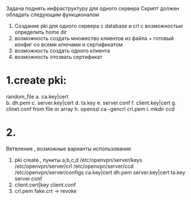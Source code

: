Задача поднять инфраструктуру для одного сервера
Скрипт должен обладать следующим функционалом
1. Создание pki для одного сервера с database и crl с возможностью определить home dir
2. возможность создать множество клиентов из файла + готовый конфиг со всеми ключами и сертификатом
3. возможность создать одного клиента
4. возможность отозвать сертификат

# 1.create pki: 
   random_file 
   a. ca.key|cert   
   b. dh.pem 
   c. server.key|cert
   d. ta.key
   e. server.conf
   f. client.key|cert
   g. clinet.conf from file or array
   h. openssl ca -gencrl crl.pem 
   i. mkdir ccd
# 2.

Ветвление , возможные варианты использования
1) pki create , пункты a,b,c,d
   /etc/openvpn/server/keys
   /etc/openvpn/server/crl 
   /etc/openvpn/server/ccd 
   /etc/openvpn/server/configs
   ca.key|cert dh.pem server.key|cert ta.key
   server.conf 
2) client.cert|key  client.conf
3) crl.pem fake.crt -> revoke
